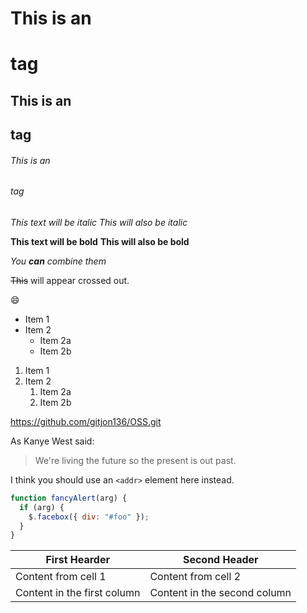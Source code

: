 # This is an <h1> tag

## This is an <h2> tag

###### This is an <h6> tag

_This text will be italic_
_This will also be italic_

**This text will be bold**
**This will also be bold**

_You **can** combine them_

~~This~~ will appear crossed out.

:smile:

- Item 1
- Item 2
  - Item 2a
  - Item 2b

1. Item 1
1. Item 2
   1. Item 2a
   1. Item 2b

https://github.com/gitjon136/OSS.git

As Kanye West said:

> We're living the future so
> the present is out past.

I think you should use an
`<addr>` element here instead.

```javascript
function fancyAlert(arg) {
  if (arg) {
    $.facebox({ div: "#foo" });
  }
}
```

| First Hearder               | Second Header                |
| --------------------------- | ---------------------------- |
| Content from cell 1         | Content from cell 2          |
| Content in the first column | Content in the second column |
